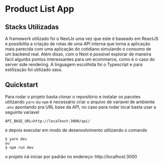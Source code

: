 # Product List App

## Stacks Utilizadas

A framework utilizado foi o NextJs uma vez que este é baseado em ReactJS e possibilita a criação de rotas de uma API interna que torna a aplicação mais parecida com uma aplicação do cotidiano simulando o consumo de um backend real. Além disso, com o Next é possível explorar de maneira facil algunbs pontos interessantes para um ecommerce, como é o caso do server side rendering.
A linguagem escolhida foi o Typescript e para estilização foi utilizado sass.

## Quickstart

Para rodar o projeto basta clonar o repositório e instalar os pacotes utilizando `yarn` ou `npm`
é necessário criar o arquivo de variavel de ambiente `.env` apontando pra URL base da API, no caso para rodar local basta usar a seguinte variavel

```
API_BASE_URL=http://localhost:3000/api/
```

e depois executar em modo de desenvolvimento utilizando o comando

```
$ yarn dev
ou
$ npm run dev
```

o projeto irá iniciar por padrão no endereço: http://localhost:3000
